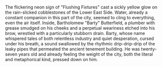 The flickering neon sign of "Flushing Fixtures" cast a sickly yellow glow on the rain-slicked cobblestones of the Lower East Side.  Water, already a constant companion in this part of the city, seemed to cling to everything, even the air itself.  Inside, Bartholomew "Barty" Butterfield, a plumber with grease smudged on his cheeks and a perpetual weariness etched into his brow, wrestled with a particularly stubborn drain.  Barty, whose name whispered tales of both relentless industry and quiet desperation, cursed under his breath, a sound swallowed by the rhythmic drip-drip-drip of the leaky pipes that permeated the ancient tenement building.  He was twenty-seven years old and already feeling the weight of the city, both the literal and metaphorical kind, pressed down on him.
